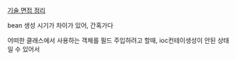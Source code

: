 [기술 면접 정리](https://docs.google.com/document/d/1yKfejflyGIO7YfaDeJirWRg4vxSi1cmB0NN-8jAxIwI/edit)


bean 생성 시기가 차이가 있어, 간혹가다

어떠한 클래스에서 사용하는 객체를 필드 주입하려고 할때, 
ioc컨테이생성이 안된 상태일 수 있어서